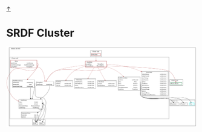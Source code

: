 <a class="top-link hide" href="#top">↑</a>
<a name="top"></a>

# SRDF Cluster


![srdf](./all-v022-srdf-cluster.svg)

